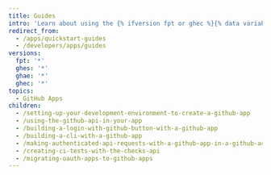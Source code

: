 ```yaml
---
title: Guides
intro: 'Learn about using the {% ifversion fpt or ghec %}{% data variables.product.prodname_dotcom %}{% else %}{% data variables.product.product_name %}{% endif %} API with your app, continuous integration, and how to build with apps.'
redirect_from:
  - /apps/quickstart-guides
  - /developers/apps/guides
versions:
  fpt: '*'
  ghes: '*'
  ghae: '*'
  ghec: '*'
topics:
  - GitHub Apps
children:
  - /setting-up-your-development-environment-to-create-a-github-app
  - /using-the-github-api-in-your-app
  - /building-a-login-with-github-button-with-a-github-app
  - /building-a-cli-with-a-github-app
  - /making-authenticated-api-requests-with-a-github-app-in-a-github-actions-workflow
  - /creating-ci-tests-with-the-checks-api
  - /migrating-oauth-apps-to-github-apps
---
```


